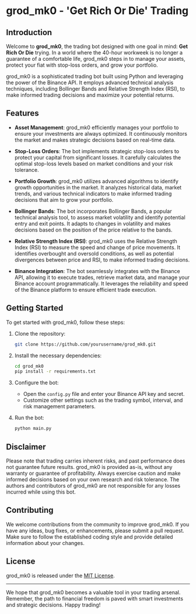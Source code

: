 # grod_mk0 - 'Get Rich Or Die' Trading

## Introduction

Welcome to **grod_mk0**, the trading bot designed with one goal in mind: **Get Rich Or Die** trying. In a world where the 40-hour workweek is no longer a guarantee of a comfortable life, grod_mk0 steps in to manage your assets, protect your fiat with stop-loss orders, and grow your portfolio.

grod_mk0 is a sophisticated trading bot built using Python and leveraging the power of the Binance API. It employs advanced technical analysis techniques, including Bollinger Bands and Relative Strength Index (RSI), to make informed trading decisions and maximize your potential returns.

## Features

- **Asset Management**: grod_mk0 efficiently manages your portfolio to ensure your investments are always optimized. It continuously monitors the market and makes strategic decisions based on real-time data.

- **Stop-Loss Orders**: The bot implements strategic stop-loss orders to protect your capital from significant losses. It carefully calculates the optimal stop-loss levels based on market conditions and your risk tolerance.

- **Portfolio Growth**: grod_mk0 utilizes advanced algorithms to identify growth opportunities in the market. It analyzes historical data, market trends, and various technical indicators to make informed trading decisions that aim to grow your portfolio.

- **Bollinger Bands**: The bot incorporates Bollinger Bands, a popular technical analysis tool, to assess market volatility and identify potential entry and exit points. It adapts to changes in volatility and makes decisions based on the position of the price relative to the bands.

- **Relative Strength Index (RSI)**: grod_mk0 uses the Relative Strength Index (RSI) to measure the speed and change of price movements. It identifies overbought and oversold conditions, as well as potential divergences between price and RSI, to make informed trading decisions.

- **Binance Integration**: The bot seamlessly integrates with the Binance API, allowing it to execute trades, retrieve market data, and manage your Binance account programmatically. It leverages the reliability and speed of the Binance platform to ensure efficient trade execution.

## Getting Started

To get started with grod_mk0, follow these steps:

1. Clone the repository:
   ```bash
   git clone https://github.com/yourusername/grod_mk0.git
   ```

2. Install the necessary dependencies:
   ```bash
   cd grod_mk0
   pip install -r requirements.txt
   ```

3. Configure the bot:
   - Open the `config.py` file and enter your Binance API key and secret.
   - Customize other settings such as the trading symbol, interval, and risk management parameters.

4. Run the bot:
   ```bash
   python main.py
   ```

## Disclaimer

Please note that trading carries inherent risks, and past performance does not guarantee future results. grod_mk0 is provided as-is, without any warranty or guarantee of profitability. Always exercise caution and make informed decisions based on your own research and risk tolerance. The authors and contributors of grod_mk0 are not responsible for any losses incurred while using this bot.

## Contributing

We welcome contributions from the community to improve grod_mk0. If you have any ideas, bug fixes, or enhancements, please submit a pull request. Make sure to follow the established coding style and provide detailed information about your changes.

## License

grod_mk0 is released under the [MIT License](LICENSE).

---

We hope that grod_mk0 becomes a valuable tool in your trading arsenal. Remember, the path to financial freedom is paved with smart investments and strategic decisions. Happy trading!

